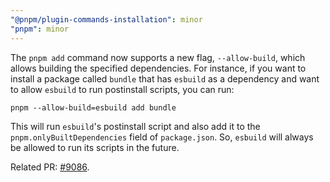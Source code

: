 ```yaml
---
"@pnpm/plugin-commands-installation": minor
"pnpm": minor
---
```


The `pnpm add` command now supports a new flag, `--allow-build`, which allows building the specified dependencies. For instance, if you want to install a package called `bundle` that has `esbuild` as a dependency and want to allow `esbuild` to run postinstall scripts, you can run:

```
pnpm --allow-build=esbuild add bundle
```

This will run `esbuild`'s postinstall script and also add it to the `pnpm.onlyBuiltDependencies` field of `package.json`. So, `esbuild` will always be allowed to run its scripts in the future.

Related PR: [#9086](https://github.com/pnpm/pnpm/pull/9086).
